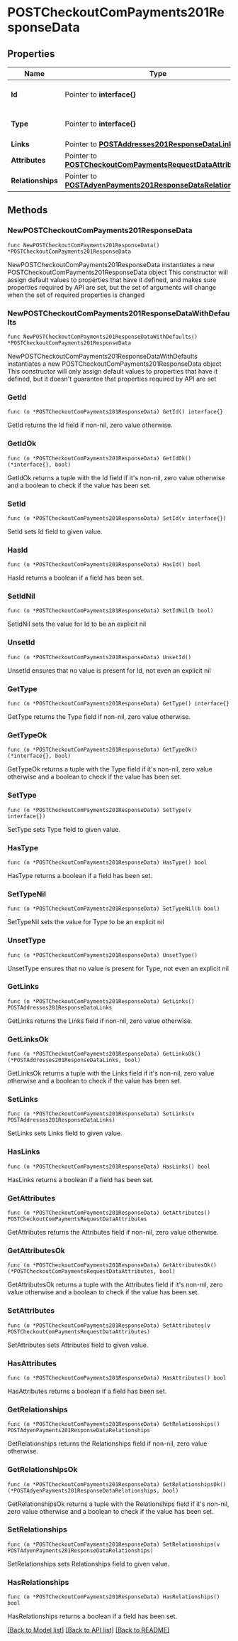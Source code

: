 # POSTCheckoutComPayments201ResponseData

## Properties

Name | Type | Description | Notes
------------ | ------------- | ------------- | -------------
**Id** | Pointer to **interface{}** | The resource&#39;s id | [optional] 
**Type** | Pointer to **interface{}** | The resource&#39;s type | [optional] 
**Links** | Pointer to [**POSTAddresses201ResponseDataLinks**](POSTAddresses201ResponseDataLinks.md) |  | [optional] 
**Attributes** | Pointer to [**POSTCheckoutComPaymentsRequestDataAttributes**](POSTCheckoutComPaymentsRequestDataAttributes.md) |  | [optional] 
**Relationships** | Pointer to [**POSTAdyenPayments201ResponseDataRelationships**](POSTAdyenPayments201ResponseDataRelationships.md) |  | [optional] 

## Methods

### NewPOSTCheckoutComPayments201ResponseData

`func NewPOSTCheckoutComPayments201ResponseData() *POSTCheckoutComPayments201ResponseData`

NewPOSTCheckoutComPayments201ResponseData instantiates a new POSTCheckoutComPayments201ResponseData object
This constructor will assign default values to properties that have it defined,
and makes sure properties required by API are set, but the set of arguments
will change when the set of required properties is changed

### NewPOSTCheckoutComPayments201ResponseDataWithDefaults

`func NewPOSTCheckoutComPayments201ResponseDataWithDefaults() *POSTCheckoutComPayments201ResponseData`

NewPOSTCheckoutComPayments201ResponseDataWithDefaults instantiates a new POSTCheckoutComPayments201ResponseData object
This constructor will only assign default values to properties that have it defined,
but it doesn't guarantee that properties required by API are set

### GetId

`func (o *POSTCheckoutComPayments201ResponseData) GetId() interface{}`

GetId returns the Id field if non-nil, zero value otherwise.

### GetIdOk

`func (o *POSTCheckoutComPayments201ResponseData) GetIdOk() (*interface{}, bool)`

GetIdOk returns a tuple with the Id field if it's non-nil, zero value otherwise
and a boolean to check if the value has been set.

### SetId

`func (o *POSTCheckoutComPayments201ResponseData) SetId(v interface{})`

SetId sets Id field to given value.

### HasId

`func (o *POSTCheckoutComPayments201ResponseData) HasId() bool`

HasId returns a boolean if a field has been set.

### SetIdNil

`func (o *POSTCheckoutComPayments201ResponseData) SetIdNil(b bool)`

 SetIdNil sets the value for Id to be an explicit nil

### UnsetId
`func (o *POSTCheckoutComPayments201ResponseData) UnsetId()`

UnsetId ensures that no value is present for Id, not even an explicit nil
### GetType

`func (o *POSTCheckoutComPayments201ResponseData) GetType() interface{}`

GetType returns the Type field if non-nil, zero value otherwise.

### GetTypeOk

`func (o *POSTCheckoutComPayments201ResponseData) GetTypeOk() (*interface{}, bool)`

GetTypeOk returns a tuple with the Type field if it's non-nil, zero value otherwise
and a boolean to check if the value has been set.

### SetType

`func (o *POSTCheckoutComPayments201ResponseData) SetType(v interface{})`

SetType sets Type field to given value.

### HasType

`func (o *POSTCheckoutComPayments201ResponseData) HasType() bool`

HasType returns a boolean if a field has been set.

### SetTypeNil

`func (o *POSTCheckoutComPayments201ResponseData) SetTypeNil(b bool)`

 SetTypeNil sets the value for Type to be an explicit nil

### UnsetType
`func (o *POSTCheckoutComPayments201ResponseData) UnsetType()`

UnsetType ensures that no value is present for Type, not even an explicit nil
### GetLinks

`func (o *POSTCheckoutComPayments201ResponseData) GetLinks() POSTAddresses201ResponseDataLinks`

GetLinks returns the Links field if non-nil, zero value otherwise.

### GetLinksOk

`func (o *POSTCheckoutComPayments201ResponseData) GetLinksOk() (*POSTAddresses201ResponseDataLinks, bool)`

GetLinksOk returns a tuple with the Links field if it's non-nil, zero value otherwise
and a boolean to check if the value has been set.

### SetLinks

`func (o *POSTCheckoutComPayments201ResponseData) SetLinks(v POSTAddresses201ResponseDataLinks)`

SetLinks sets Links field to given value.

### HasLinks

`func (o *POSTCheckoutComPayments201ResponseData) HasLinks() bool`

HasLinks returns a boolean if a field has been set.

### GetAttributes

`func (o *POSTCheckoutComPayments201ResponseData) GetAttributes() POSTCheckoutComPaymentsRequestDataAttributes`

GetAttributes returns the Attributes field if non-nil, zero value otherwise.

### GetAttributesOk

`func (o *POSTCheckoutComPayments201ResponseData) GetAttributesOk() (*POSTCheckoutComPaymentsRequestDataAttributes, bool)`

GetAttributesOk returns a tuple with the Attributes field if it's non-nil, zero value otherwise
and a boolean to check if the value has been set.

### SetAttributes

`func (o *POSTCheckoutComPayments201ResponseData) SetAttributes(v POSTCheckoutComPaymentsRequestDataAttributes)`

SetAttributes sets Attributes field to given value.

### HasAttributes

`func (o *POSTCheckoutComPayments201ResponseData) HasAttributes() bool`

HasAttributes returns a boolean if a field has been set.

### GetRelationships

`func (o *POSTCheckoutComPayments201ResponseData) GetRelationships() POSTAdyenPayments201ResponseDataRelationships`

GetRelationships returns the Relationships field if non-nil, zero value otherwise.

### GetRelationshipsOk

`func (o *POSTCheckoutComPayments201ResponseData) GetRelationshipsOk() (*POSTAdyenPayments201ResponseDataRelationships, bool)`

GetRelationshipsOk returns a tuple with the Relationships field if it's non-nil, zero value otherwise
and a boolean to check if the value has been set.

### SetRelationships

`func (o *POSTCheckoutComPayments201ResponseData) SetRelationships(v POSTAdyenPayments201ResponseDataRelationships)`

SetRelationships sets Relationships field to given value.

### HasRelationships

`func (o *POSTCheckoutComPayments201ResponseData) HasRelationships() bool`

HasRelationships returns a boolean if a field has been set.


[[Back to Model list]](../README.md#documentation-for-models) [[Back to API list]](../README.md#documentation-for-api-endpoints) [[Back to README]](../README.md)


